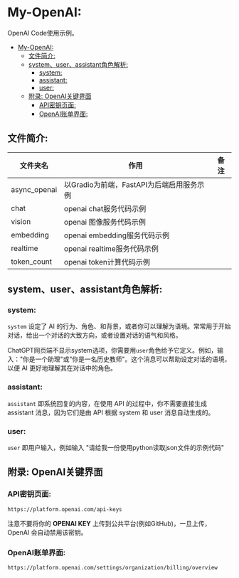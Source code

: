 # My-OpenAI:

OpenAI Code使用示例。

- [My-OpenAI:](#my-openai)
  - [文件简介:](#文件简介)
  - [system、user、assistant角色解析:](#systemuserassistant角色解析)
    - [system:](#system)
    - [assistant:](#assistant)
    - [user:](#user)
  - [附录: OpenAI关键界面](#附录-openai关键界面)
    - [API密钥页面:](#api密钥页面)
    - [OpenAI账单界面:](#openai账单界面)

## 文件简介:

| 文件夹名                     | 作用                                  | 备注 |
|-----------------------------|---------------------------------------|------|
| async_openai                | 以Gradio为前端，FastAPI为后端启用服务示例  |      |
| chat                        | openai chat服务代码示例                  |      |
| vision                      | openai 图像服务代码示例                   |      |
| embedding                   | openai embedding服务代码示例             |      |
| realtime                    | openai realtime服务代码示例              |      |
| token_count                 | openai token计算代码示例                 |      |


## system、user、assistant角色解析:

### system: 

`system` 设定了 AI 的行为、角色、和背景，或者你可以理解为语境。常常用于开始对话，给出一个对话的大致方向，或者设置对话的语气和风格。

ChatGPT网页端不显示system选项，你需要用`user`角色给予它定义。例如，输入："你是一个助理"或"你是一名历史教师"。这个消息可以帮助设定对话的语境，以便 AI 更好地理解其在对话中的角色。

### assistant: 

`assistant` 即系统回复的内容，在使用 API 的过程中，你不需要直接生成 assistant 消息，因为它们是由 API 根据 system 和 user 消息自动生成的。

### user: 

`user` 即用户输入，例如输入 "请给我一份使用python读取json文件的示例代码"


## 附录: OpenAI关键界面

### API密钥页面:

```log
https://platform.openai.com/api-keys
```

注意不要将你的 **OPENAI KEY** 上传到公共平台(例如GitHub)，一旦上传，OpenAI 会自动禁用该密钥。

### OpenAI账单界面:

```log
https://platform.openai.com/settings/organization/billing/overview
```